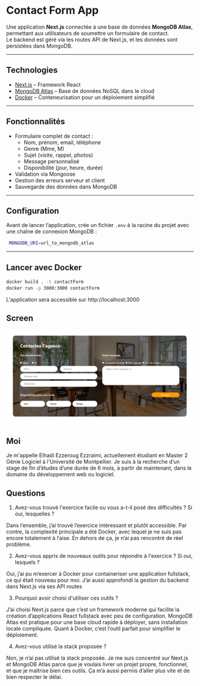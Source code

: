 # Contact Form App

Une application **Next.js** connectée à une base de données **MongoDB Atlas**, permettant aux utilisateurs de soumettre un formulaire de contact.  
Le backend est géré via les routes API de Next.js, et les données sont persistées dans MongoDB.

---

## Technologies

- [Next.js](https://nextjs.org/) – Framework React
- [MongoDB Atlas](https://www.mongodb.com/cloud/atlas) – Base de données NoSQL dans le cloud
- [Docker](https://www.docker.com/) – Conteneurisation pour un déploiement simplifié

---

## Fonctionnalités

- Formulaire complet de contact :
  - Nom, prénom, email, téléphone
  - Genre (Mme, M)
  - Sujet (visite, rappel, photos)
  - Message personnalisé
  - Disponibilité (jour, heure, durée)
- Validation via Mongoose
- Gestion des erreurs serveur et client
- Sauvegarde des données dans MongoDB

---

## Configuration

Avant de lancer l’application, crée un fichier `.env` à la racine du projet avec une chaîne de connexion MongoDB :
```bash
 MONGODB_URI=url_to_mongodb_atlas
```
 ---

##  Lancer avec Docker

```bash
docker build . -t contactForm
docker run -p 3000:3000 contactForm
```

L'application sera accessible sur http://localhost:3000



## Screen

![screen](public/homepage.png)

## Moi

Je m'appelle Elhadi Ezzeroug Ezzraimi, actuellement étudiant en Master 2 Génie Logiciel à l'Université de Montpellier.
Je suis à la recherche d’un stage de fin d’études d’une durée de 6 mois, à partir de maintenant, dans le domaine du développement web ou logiciel.

## Questions

1. Avez-vous trouvé l'exercice facile ou vous a-t-il posé des difficultés ? Si oui, lesquelles ?

Dans l’ensemble, j’ai trouvé l’exercice intéressant et plutôt accessible. Par contre, la complexité principale a été Docker, avec lequel je ne suis pas encore totalement à l’aise. En dehors de ça, je n’ai pas rencontré de réel problème.


2. Avez-vous appris de nouveaux outils pour répondre à l'exercice ? Si oui, lesquels ?

Oui, j’ai pu m’exercer à Docker pour containeriser une application fullstack, ce qui était nouveau pour moi. J’ai aussi approfondi la gestion du backend dans Next.js via ses API routes

3. Pourquoi avoir choisi d'utiliser ces outils ?

J’ai choisi Next.js parce que c’est un framework moderne qui facilite la création d’applications React fullstack avec peu de configuration. MongoDB Atlas est pratique pour une base cloud rapide à déployer, sans installation locale compliquée. Quant à Docker, c’est l’outil parfait pour simplifier le déploiement.

4. Avez-vous utilisé la stack proposée ?

Non, je n’ai pas utilisé la stack proposée. Je me suis concentré sur Next.js et MongoDB Atlas parce que je voulais livrer un projet propre, fonctionnel, et que je maîtrise bien ces outils. Ça m’a aussi permis d’aller plus vite et de bien respecter le délai.